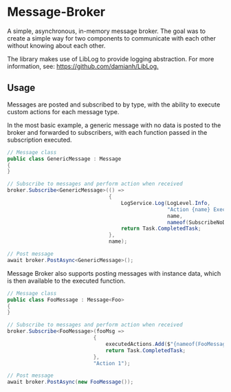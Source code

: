 # Message-Broker

A simple, asynchronous, in-memory message broker. The goal was to create a simple way for two components to communicate
with each other without knowing about each other.

The library makes use of LibLog to provide logging abstraction. For more information, see: <https://github.com/damianh/LibLog.>

## Usage

Messages are posted and subscribed to by type, with the ability to execute custom actions for each message type.

In the most basic example, a generic message with no data is posted to the broker and forwarded to subscribers, with
each function passed in the subscription executed.

```c#
// Message class
public class GenericMessage : Message
{
}

// Subscribe to messages and perform action when received
broker.Subscribe<GenericMessage>(() =>
                                 {
                                     LogService.Log(LogLevel.Info,
                                                    "Action {name} Executed for test: {0}.",
                                                    name,
                                                    nameof(SubscribeNoDataTest));
                                     return Task.CompletedTask;
                                 },
                                 name);

// Post message
await broker.PostAsync<GenericMessage>();
```

Message Broker also supports posting messages with instance data, which is then available to the executed function.

```c#
// Message class
public class FooMessage : Message<Foo>
{
}

// Subscribe to messages and perform action when received
broker.Subscribe<FooMessage>(fooMsg =>
                            {
                                executedActions.Add($"{nameof(FooMessage)} Executed with data `{fooMsg.Data.Data}`");
                                return Task.CompletedTask;
                            },
                            "Action 1");

// Post message
await broker.PostAsync(new FooMessage());
```
